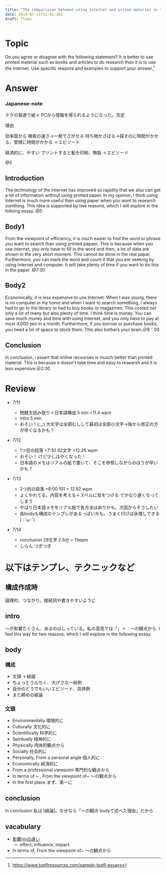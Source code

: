 ```yaml
---
title: "The comparision between using Internet and prited material in terms of doing research"
date: 2019-07-11T11:41:28Z
draft: flase
---
```


# Topic
Do you agree or disagree with the following statement? It is better to use printed material such as books and articles to do research than it is to use the Internet. Use specific reasons and examples to support your answer.[^quoted from]

[^quoted from]: https://www.toeflresources.com/sample-toefl-essays

# Answer
### Japanese-note
テクの発達で紙ｘ PCから情報を得られるようになった。否定

理由

効率面から
    検索の速さ→一発でさがせる
    持ち物かさばる→探すのに時間がかかる、管理に時間がかかる
    ＋エピソード

経済的に、やすい
    プリントすると髪を印刷、無駄
    ＋エピソード

@5

## Introduction
The technology of the Internet has improved so rapidily that we also can get a lot of  information without using printed paper. In my opinion,  I think using Internet is much more useful than using paper when you want to research somthing. This idea is supported by twe reasons, which I will explore in the folloing essay. @5

## Body1
From the viewpoint of efficiency, it is much easier to find the word or phrase you want to search than using printed papaer. This is because when you use internet, you only have to fill in the word and then, a lot of data are shown in the very short moment. This cannot be done in the real papar. Furthermore, you can mark the word and count it that you are seeking by using Internet and computer. It will take plenty of time if you want to do this in the paper. @7:30


## Body2
Economically, it is less expensive to use Internet. When I was young, there is no computer in my home and when I want to search something, I always had to go to the library or had to buy books or magazines. This costed not only a lot of many but also plenty of time. I think time is money. You can save much money and time with using Internet, and you only have to pay at most 4,000 yen in a month. Furthermore, if you borrow or purchase books, you need a lot of space to stock them. This also bothers your brain.＠8：00

## Conclusion
In conclusion, i assert that online recourses is musch better than printed material. This is because it doesn't take time and easy to researsh and it is less expensive.＠2:30

# Review
* 7/11 
  * 問題文読み取り＋日本語構成 5 min =11.4 wpm
  * intro 5 min
  * おそい！(;_;)  大文字は全部むしして最初は全部小文字→後から修正の方が早くなるかも？

* 7/12
  * 1つ目の段落 +7:30 92文字 =12.26 wpm
  * おそい！ けど少しはやくなった！
  * 日本語のメモはリアルの紙で書いて、そこを参照しながらのほうが早いかも？

* 7/13
  * 2つ目の段落 +8:00 101 = 12.62 wpm
  * よくやれてる。内容を考える＋スペルに気をつける でかなり遅くなってしまう
  * やはり日本語メモをリアル紙で各方法はありかも。次回からそうしたい
  * 各bodyも構成のテンプレがあるっぽいかも。うまく行けば水増しできる( ･`ω･´)

* 7/14
  * conclusion 29文字 2.5分 = 11wpm
  * しらん つぎつぎ

# 以下はテンプレ、テクニックなど
## 構成作成時
論理的、つながり、接続詞や書きやすいように

## intro
〜が影響たくさん、あるのはしっている。私の意見では「」＋　〜の観点から. I feel this way for two reasons, which I will explore in the following essay.

## body
### 構成
* 文頭 ＋結論
* ちょっとうんちく、大げさな一般例
* 自分のどうでもいいエピソード、具体例
* また締めの結論

### 文頭
* Environmentally 環境的に
* Culturally 文化的に
* Scientifically 科学的に
* Spiritually 精神的に
* Physically 肉体的観点から
* Socially 社会的に
* Personally, From a personal angle 個人的に
* Economically 経済的に
* From a professional viewpoint 専門的な観点から
* In terms of ~ , From the viewpoint of~ 〜の観点から
* In the first place まず、第一に


## conclusion
In conclusion 私は [結論]。なぜなら「〜の観点 bodyで述べた理由」だから

## vacabulary
* [影響(n)の違い](https://je.at.webry.info/201209/article_29.html)
  * effect, influence, impact 
* In terms of, From the viewpoint of~ 〜の観点から